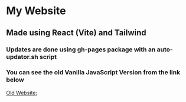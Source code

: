 # My Website

## Made using React (Vite) and Tailwind

### Updates are done using gh-pages package with an auto-updator.sh script

### You can see the old Vanilla JavaScript Version from the link below

[Old Website](https://mohammedsissa.github.io/old-mohsaid99);